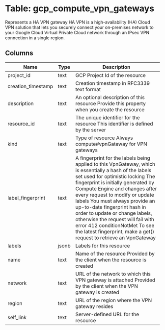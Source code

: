 
# Table: gcp_compute_vpn_gateways
Represents a HA VPN gateway  HA VPN is a high-availability (HA) Cloud VPN solution that lets you securely connect your on-premises network to your Google Cloud Virtual Private Cloud network through an IPsec VPN connection in a single region.
## Columns
| Name        | Type           | Description  |
| ------------- | ------------- | -----  |
|project_id|text|GCP Project Id of the resource|
|creation_timestamp|text|Creation timestamp in RFC3339 text format|
|description|text|An optional description of this resource Provide this property when you create the resource|
|resource_id|text|The unique identifier for the resource This identifier is defined by the server|
|kind|text|Type of resource Always compute#vpnGateway for VPN gateways|
|label_fingerprint|text|A fingerprint for the labels being applied to this VpnGateway, which is essentially a hash of the labels set used for optimistic locking The fingerprint is initially generated by Compute Engine and changes after every request to modify or update labels You must always provide an up-to-date fingerprint hash in order to update or change labels, otherwise the request will fail with error 412 conditionNotMet  To see the latest fingerprint, make a get() request to retrieve an VpnGateway|
|labels|jsonb|Labels for this resource|
|name|text|Name of the resource Provided by the client when the resource is created|
|network|text|URL of the network to which this VPN gateway is attached Provided by the client when the VPN gateway is created|
|region|text|URL of the region where the VPN gateway resides|
|self_link|text|Server-defined URL for the resource|
